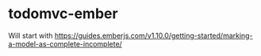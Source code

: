 # todomvc-ember

Will start with https://guides.emberjs.com/v1.10.0/getting-started/marking-a-model-as-complete-incomplete/
